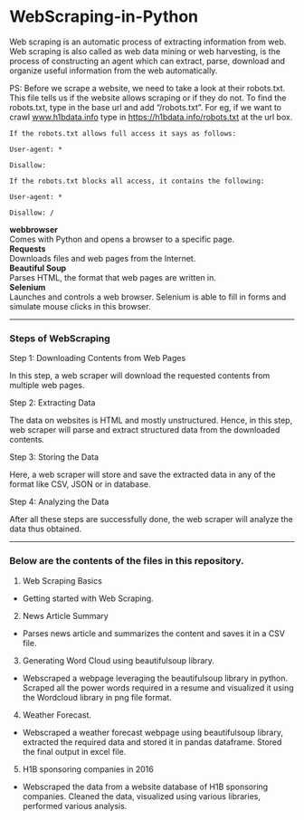 # WebScraping-in-Python
Web scraping is an automatic process of extracting information from web. Web scraping is also called as web data mining or web harvesting, is the process of constructing an agent which can extract, parse, download and organize useful information from the web automatically. 

PS: Before we scrape a website, we need to take a look at their robots.txt. This file tells us if the website allows scraping or if they do not. To find the robots.txt, type in the base url and add “/robots.txt”. For eg, if we want to crawl www.h1bdata.info type in https://h1bdata.info/robots.txt at the url box.
```
If the robots.txt allows full access it says as follows:

User-agent: *

Disallow:

If the robots.txt blocks all access, it contains the following:

User-agent: *

Disallow: /
```
**webbrowser** <br>
Comes with Python and opens a browser to a specific page. <br>
**Requests** <br>
Downloads files and web pages from the Internet. <br>
**Beautiful Soup** <br>
Parses HTML, the format that web pages are written in.<br>
**Selenium** <br>
Launches and controls a web browser. Selenium is able to fill in forms and simulate mouse clicks in this browser.



********************************************************************************************************
### Steps of WebScraping
Step 1: Downloading Contents from Web Pages 

In this step, a web scraper will download the requested contents from multiple web pages.

Step 2: Extracting Data

The data on websites is HTML and mostly unstructured. Hence, in this step, web scraper will parse and extract structured data from the downloaded contents.

Step 3: Storing the Data

Here, a web scraper will store and save the extracted data in any of the format like CSV, JSON or in database.

Step 4: Analyzing the Data

After all these steps are successfully done, the web scraper will analyze the data thus obtained.

********************************************************************************************************

 ### Below are the contents of the files in this repository.
1. Web Scraping Basics
- Getting started with Web Scraping.

2. News Article Summary
- Parses news article and summarizes the content and saves it in a CSV file.

3. Generating Word Cloud using beautifulsoup library.
- Webscraped a webpage leveraging the beautifulsoup library in python. Scraped all the power words required in a resume and visualized it using the Wordcloud library in png file format.

4. Weather Forecast.
- Webscraped a weather forecast webpage using beautifulsoup library, extracted the required data and stored it in pandas dataframe. Stored the final output in excel file.

5. H1B sponsoring companies in 2016
- Webscraped the data from a website database of H1B sponsoring companies. Cleaned the data, visualized using various libraries, performed various analysis.
